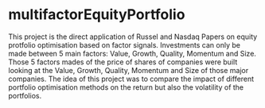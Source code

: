 # multifactorEquityPortfolio

This project is the direct application of Russel and Nasdaq Papers on equity protfolio optimisation based on factor signals. 
Investments can only be made between 5 main factors: Value, Growth, Quality, Momentum and Size. 
Those 5 factors mades of the price of shares of companies were built looking at the Value, Growth, Quality, Momentum and Size of those major companies. 
The idea of this project was to compare the impact of different portfolio optimisation methods on the return but also the volatility of the portfolios. 
